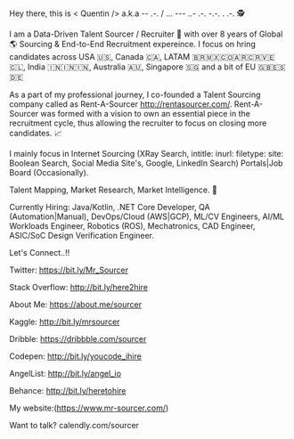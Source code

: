 Hey there, this is < Quentin /> a.k.a -- .-. / ... --- ..- .-. -.-. . .-. 🕵️

I am a Data-Driven Talent Sourcer / Recruiter 🎯 with over 8 years of Global 🌎 Sourcing & End-to-End Recruitment expereince. I focus on hring candidates across USA 🇺🇸, Canada 🇨🇦, LATAM 🇧🇷🇲🇽🇨🇴🇦🇷🇨🇷🇻🇪🇨🇱, India 🇮🇳🇮🇳🇮🇳, Australia 🇦🇺, Singapore 🇸🇬 and a bit of EU 🇬🇧🇪🇸🇩🇪

As a part of my professional journey, I co-founded a Talent Sourcing company called as Rent-A-Sourcer http://rentasourcer.com/. Rent-A-Sourcer was formed with a vision to own an essential piece in the recruitment cycle, thus allowing the recruiter to focus on closing more candidates. 📈

I mainly focus in Internet Sourcing (XRay Search, intitle: inurl: filetype: site: Boolean Search, Social Media Site's, Google, LinkedIn Search) Portals|Job Board (Occasionally).

Talent Mapping, Market Research, Market Intelligence. 🧠

Currently Hiring: Java/Kotlin, .NET Core Developer, QA (Automation|Manual), DevOps/Cloud (AWS|GCP), ML/CV Engineers, AI/ML Workloads Engineer, Robotics (ROS), Mechatronics, CAD Engineer, ASIC/SoC Design Verification Engineer.

Let's Connect..!!

Twitter: https://bit.ly/Mr_Sourcer

Stack Overflow: http://bit.ly/here2hire

About Me: https://about.me/sourcer

Kaggle: http://bit.ly/mrsourcer

Dribble: https://dribbble.com/sourcer

Codepen: http://bit.ly/youcode_ihire

AngelList: http://bit.ly/angel_io

Behance: http://bit.ly/heretohire

My website:(https://www.mr-sourcer.com/)

Want to talk? calendly.com/sourcer
